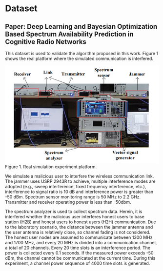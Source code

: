 # Dataset
Paper: Deep Learning and Bayesian Optimization Based Spectrum Availability Prediction in Cognitive Radio Networks
----

This dataset is used to validate the algorithm proposed in this work. Figure 1 shows the real platform where the simulated communication is interfered.

![](https://github.com/pgl1234/spectrum-data/blob/main/Images/platform.png)<br>
          Figure 1. Real simulation experiment platform.<br>

We simulate a malicious user to interfere the wireless communication link. The jammer uses USRP 2943R to achieve, multiple interference modes are adopted (e.g., sweep interference, fixed frequency interference, etc.), interference to signal ratio is 10 dB and interference power is greater than -50 dBm. Spectrum sensor monitoring range is 50 MHz to 2.2 GHz. Transmitter and receiver operating power is less than -50dbm. <br>

The spectrum analyzer is used to collect spectrum data. Herein, it is interfered whether the malicious user interferes honest users to base station (H2B) and honest users to honest users (H2H) communication. Due to the laboratory scenario, the distance between the jammer antenna and the user antenna is relatively close, so channel fading is not considered. The honest user nodes are assumed to communicate between 1300 MHz and 1700 MHz, and every 20 MHz is divided into a communication channel, a total of 20 channels. Every 20 time slots is an interference period. The power is collected every 0.1 seconds. If the measured power exceeds -50 dBm, the channel cannot be communicated at the current time. During this experiment, a channel power sequence of 4000 time slots is generated. 
